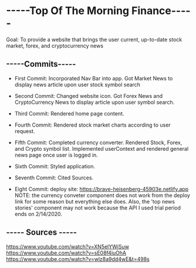 # -----Top Of The Morning Finance-----

Goal: To provide a website that brings the user current, up-to-date stock market, forex, and cryptocurrency news

## -----Commits-----

* First Commit: Incorporated Nav Bar into app. Got Market News to display news article upon user stock symbol search

* Second Commit: Changed website icon. Got Forex News and CryptoCurrency News to display article upon user symbol search. 

* Third Commit: Rendered home page content. 

* Fourth Commit: Rendered stock market charts according to user request. 

* Fifth Commit: Completed currency converter. Rendered Stock, Forex, and Crypto symbol list. Implemented userContext and rendered general news page once user is logged in. 

* Sixth Commit: Styled application. 

* Seventh Commit: Cited Sources. 

* Eight Commit: deploy site: https://brave-heisenberg-45903e.netlify.app NOTE: the currency conveter component does not work from the deploy link for some reason but everything else does. Also, the 'top news stories' component may not work because the API I used trial period ends on 2/14/2020.  

## ----- Sources -----

https://www.youtube.com/watch?v=XN5elYWiSuw
https://www.youtube.com/watch?v=sE08f4iuOhA
https://www.youtube.com/watch?v=wlz8a9dd4wE&t=498s